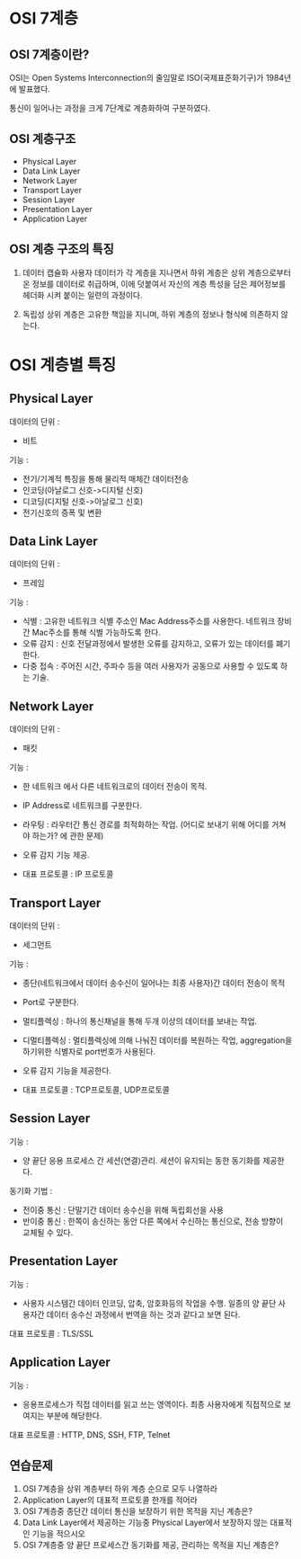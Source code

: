 # OSI 7계층

## OSI 7계층이란?
OSI는 Open Systems Interconnection의 줄임말로 ISO(국제표준화기구)가 1984년에 발표했다.




통신이 일어나는 과정을 크게 7단계로 계층화하여 구분하였다.

## OSI  계층구조

- Physical Layer
- Data Link Layer
- Network Layer
- Transport Layer
- Session Layer
- Presentation Layer
- Application Layer

## OSI 계층 구조의 특징

1. 데이터 캡슐화 
	사용자 데이터가 각 계층을 지나면서 하위 계층은 상위 계층으로부터 온 정보를 데이터로 취급하며, 이에 덧붙여서 자신의 계층 특성을 담은 제어정보를 헤더화 시켜 붙이는 일련의 과정이다. 

2. 독립성 
	상위 계층은 고유한 책임을 지니며, 하위 계층의 정보나 형식에 의존하지 않는다. 


# OSI 계층별 특징

## Physical Layer

데이터의 단위 :
- 비트 

기능 :
- 전기/기계적 특징을 통해 물리적 매체간 데이터전송
- 인코딩(아날로그 신호->디지털 신호)
- 디코딩(디지털 신호->아날로그 신호)
- 전기신호의 증폭 및 변환

## Data Link Layer

데이터의 단위 : 
- 프레임

기능 : 
- 식별 : 고유한 네트워크 식별 주소인 Mac Address주소를 사용한다. 네트워크 장비간 Mac주소를 통해 식별 가능하도록 한다.
- 오류 감지 : 신호 전달과정에서 발생한 오류를 감지하고, 오류가 있는 데이터를 폐기한다.
- 다중 접속 : 주어진 시간, 주파수 등을 여러 사용자가 공동으로 사용할 수 있도록 하는 기술.


## Network Layer

데이터의 단위 : 
- 패킷

기능 : 
- 한 네트워크 에서 다른 네트워크로의 데이터 전송이 목적.
- IP Address로 네트워크를 구분한다.
- 라우팅 : 라우터간 통신 경로를 최적화하는 작업. (어디로 보내기 위해 어디를 거쳐야 하는가? 에 관한 문제)
- 오류 감지 기능 제공.

- 대표 프로토콜 : IP 프로토콜

## Transport Layer
데이터의 단위 : 
- 세그먼트

기능 : 
- 종단(네트워크에서 데이터 송수신이 일어나는 최종 사용자)간 데이터 전송이 목적
- Port로 구분한다.
- 멀티플렉싱 : 하나의 통신채널을 통해 두개 이상의 데이터를 보내는 작업.
- 디멀티플렉싱 : 멀티플렉싱에 의해 나눠진 데이터를 복원하는 작업, aggregation을 하기위한 식별자로 port번호가 사용된다.
- 오류 감지 기능을 제공한다.

- 대표 프로토콜 : TCP프로토콜, UDP프로토콜

## Session Layer
기능 :
- 양 끝단 응용 프로세스 간 세션(연결)관리. 세션이 유지되는 동한 동기화를 제공한다.

동기화 기법 :
- 전이중 통신 : 단말기간 데이터 송수신을 위해 독립회선을 사용
- 반이중 통신 : 한쪽이 송신하는 동안 다른 쪽에서 수신하는 통신으로, 전송 방향이 교체될 수 있다.

## Presentation Layer
기능 : 
- 사용자 시스템간 데이터 인코딩, 압축, 암호화등의 작업을 수행. 일종의 양 끝단 사용자간 데이터 송수신 과정에서 번역을 하는 것과 같다고 보면 된다.

대표 프로토콜 : TLS/SSL

## Application Layer
기능 : 
- 응용프로세스가 직접 데이터를 읽고 쓰는 영역이다. 최종 사용자에게 직접적으로 보여지는 부분에 해당한다.

대표 프로토콜 : HTTP, DNS, SSH, FTP, Telnet


## 연습문제
1. OSI 7계층을 상위 계층부터 하위 계층 순으로 모두 나열하라
2. Application Layer의 대표적 프로토콜 한개를 적어라
3. OSI 7계층중 종단간 데이터 통신을 보장하기 위한 목적을 지닌 계층은?
4. Data Link Layer에서 제공하는 기능중 Physical Layer에서 보장하지 않는 대표적인 기능을 적으시오
5. OSI 7계층중 양 끝단 프로세스간 동기화를 제공, 관리하는 목적을 지닌 계층은?